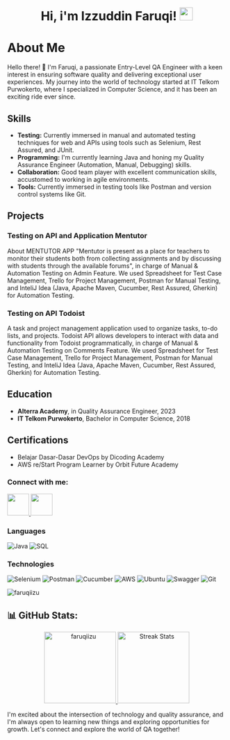 <h1 align="center">
Hi, i'm Izzuddin Faruqi!
	<a href="https://github.com/faruqiizu" target="_self">
		<img src="https://media.giphy.com/media/hvRJCLFzcasrR4ia7z/giphy.gif" width="30">
	</a>
</h1>


# About Me

Hello there! 👋 I'm Faruqi, a passionate Entry-Level QA Engineer with a keen interest in ensuring software quality and delivering exceptional user experiences. My journey into the world of technology started at IT Telkom Purwokerto, where I specialized in Computer Science, and it has been an exciting ride ever since.

## Skills

- **Testing:** Currently immersed in manual and automated testing techniques for web and APIs using tools such as Selenium, Rest Assured, and JUnit.
- **Programming:** I'm currently learning Java and honing my Quality Assurance Engineer (Automation, Manual, Debugging) skills.
- **Collaboration:** Good team player with excellent communication skills, accustomed to working in agile environments.
- **Tools:** Currently immersed in testing tools like Postman and version control systems like Git.

## Projects

### Testing on API and Application Mentutor

About MENTUTOR APP "Mentutor is present as a place for teachers to monitor their students both from collecting assignments and by discussing with students through the available forums", in charge of Manual & Automation Testing on Admin Feature.
We used Spreadsheet for Test Case Management, Trello for Project Management, Postman for Manual Testing, and InteliJ Idea (Java, Apache Maven, Cucumber, Rest Assured, Gherkin) for Automation Testing.

### Testing on API Todoist

A task and project management application used to organize tasks, to-do lists, and projects. Todoist API allows developers to interact with data and functionality from Todoist programmatically, in charge of Manual & Automation Testing on Comments Feature.
We used Spreadsheet for Test Case Management, Trello for Project Management, Postman for Manual Testing, and InteliJ Idea (Java, Apache Maven, Cucumber, Rest Assured, Gherkin) for Automation Testing.

## Education

- **Alterra Academy**, in Quality Assurance Engineer, 2023
- **IT Telkom Purwokerto**, Bachelor in Computer Science, 2018

## Certifications

- Belajar Dasar-Dasar DevOps by Dicoding Academy
- AWS re/Start Program Learner by Orbit Future Academy

<h3 align="left">Connect with me:</h3>
<p align="left">
<a href="https://www.linkedin.com/in/izzuddin-faruqi/" title="Linkedin"> <img src="https://static-00.iconduck.com/assets.00/linkedin-icon-512x512-vkm0drb1.png" width="50" height="50"/> </a>
<!-- <a href="mailto:alfianadityadwi@gmail.com" title="Gmail"> <img src="https://www.shareicon.net/data/2015/10/03/111547_email_512x512.png" width="50" height="50"/> </a> -->
<a href="https://t.me/izufaruqi" title="Telegram"> <img src="https://cdn-icons-png.flaticon.com/512/906/906377.png" width="50" height="50"/> </a>


### Languages

![Java](https://img.shields.io/badge/-Java-ED8B00?&logo=openjdk)
![SQL](https://img.shields.io/badge/-SQL-000?&logo=MySQL)

### Technologies

![Selenium](https://img.shields.io/badge/-Selenium-000?&logo=Selenium)
![Postman](https://img.shields.io/badge/-Postman-000?&logo=Postman)
![Cucumber](https://img.shields.io/badge/-Cucumber-000?&logo=Cucumber)
![AWS](https://img.shields.io/badge/-AWS-000?&logo=Amazon-AWS&logoColor=F90)
![Ubuntu](https://img.shields.io/badge/-Ubuntu-000?&logo=Ubuntu)
![Swagger](https://img.shields.io/badge/-Swagger-000?&logo=Swagger)
![Git](https://img.shields.io/badge/-Git-000?&logo=Git)

<p align="left"> <img src="https://komarev.com/ghpvc/?username=faruqiizu&label=Profile%20views&color=0e75b6&style=flat" alt="faruqiizu" /> </p>

<!-- <div align="center"><img src="https://github-readme-stats.vercel.app/api?username=alfianadityads&theme=radical&show_icons=true&count_private=true" align="center" /></div>  
<br/>
<div align="center"><img src="https://github-readme-stats.vercel.app/api/top-langs/?username=alfianadityads&theme=radical&card_width=445&layout=compact" align="center" /></div>  -->

## 📊 GitHub Stats:

<div align="center">

  <a href="https://github.com/faruqiizu">
    <img height="165px" src="https://github-readme-stats.vercel.app/api/top-langs/?username=faruqiizu&theme=react&hide_border=true&include_all_commits=true&count_private=false&layout=compact" alt="faruqiizu" />
  </a>
  <a href="https://github.com/faruqiizu">
    <img height="165px" src="https://github-readme-streak-stats.herokuapp.com/?user=faruqiizu&theme=react&hide_border=true" alt="Streak Stats"/>
  </a>
</div>

I'm excited about the intersection of technology and quality assurance, and I'm always open to learning new things and exploring opportunities for growth. Let's connect and explore the world of QA together!
